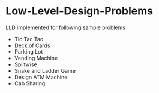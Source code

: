 # Low-Level-Design-Problems
LLD implemented for following sample problems
- Tic Tac Tao
- Deck of Cards
- Parking Lot
- Vending Machine
- Splitwise
- Snake and Ladder Game
- Design ATM Machine
- Cab Sharing 
